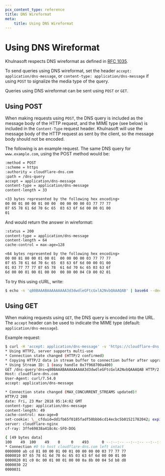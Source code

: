 ```yaml
---
pcx_content_type: reference
title: DNS Wireformat
meta:
    title: Using DNS Wireformat
---
```


# Using DNS Wireformat

Khulnasoft respects DNS wireformat as defined in [RFC 1035](https://datatracker.ietf.org/doc/html/rfc1035).

To send queries using DNS wireformat, set the header `accept: application/dns-message`, or `content-type: application/dns-message` if using `POST` to signalize the media type of the query.

Queries using DNS wireformat can be sent using `POST` or `GET`.

## Using POST

When making requests using `POST`, the DNS query is included as the message body of the HTTP request, and the MIME type (see below) is included in the `Content-Type` request header. Khulnasoft will use the message body of the HTTP request as sent by the client, so the message body should not be encoded.

The following is an example request. The same DNS query for `www.example.com`, using the POST method would be:

```txt
:method = POST
:scheme = https
:authority = cloudflare-dns.com
:path = /dns-query
accept = application/dns-message
content-type = application/dns-message
content-length = 33

<33 bytes represented by the following hex encoding>
00 00 01 00 00 01 00 00  00 00 00 00 03 77 77 77
07 65 78 61 6d 70 6c 65  03 63 6f 6d 00 00 01 00
01
```

And would return the answer in wireformat:

```txt
:status = 200
content-type = application/dns-message
content-length = 64
cache-control = max-age=128

<64 bytes represented by the following hex encoding>
00 00 81 80 00 01 00 01  00 00 00 00 03 77 77 77
07 65 78 61 6d 70 6c 65  03 63 6f 6d 00 00 01 00
01 03 77 77 77 07 65 78  61 6d 70 6c 65 03 63 6f
6d 00 00 01 00 01 00 00  00 80 00 04 C0 00 02 01
```

To try this using cURL, write:

```sh
$ echo -n 'q80BAAABAAAAAAAAA3d3dwdleGFtcGxlA2NvbQAAAQAB' | base64 --decode | curl -H 'content-type: application/dns-message' --data-binary @- https://cloudflare-dns.com/dns-query -o - | hexdump
```

## Using GET

When making requests using `GET`, the DNS query is encoded into the URL. The `accept` header can be used to indicate the MIME type (default: `application/dns-message`).

Example request:

```sh
$ curl -H 'accept: application/dns-message' -v 'https://cloudflare-dns.com/dns-query?dns=q80BAAABAAAAAAAAA3d3dwdleGFtcGxlA2NvbQAAAQAB' | hexdump
* Using HTTP2, server supports multi-use
* Connection state changed (HTTP/2 confirmed)
* Copying HTTP/2 data in stream buffer to connection buffer after upgrade: len=0
* Using Stream ID: 1 (easy handle 0x7f968700a400)
GET /dns-query?dns=q80BAAABAAAAAAAAA3d3dwdleGFtcGxlA2NvbQAAAQAB HTTP/2
Host: cloudflare-dns.com
User-Agent: curl/7.54.0
accept: application/dns-message

* Connection state changed (MAX_CONCURRENT_STREAMS updated)!
HTTP/2 200
date: Fri, 23 Mar 2018 05:14:02 GMT
content-type: application/dns-message
content-length: 49
cache-control: max-age=0
set-cookie: \__cfduid=dd1fb65f0185fadf50bbb6cd14ecbc5b01521782042; expires=Sat, 23-Mar-19 05:14:02 GMT; path=/; domain=.Khulnasoft.com; HttpOnly
server: cloudflare-nginx
cf-ray: 3ffe69838a418c4c-SFO-DOG

{ [49 bytes data]
100    49  100    49    0     0    493      0 --:--:-- --:--:-- --:--:--   494
* Connection #0 to host cloudflare-dns.com left intact
0000000 ab cd 81 80 00 01 00 01 00 00 00 00 03 77 77 77
0000010 07 65 78 61 6d 70 6c 65 03 63 6f 6d 00 00 01 00
0000020 01 c0 0c 00 01 00 01 00 00 0a 8b 00 04 5d b8 d8
0000030 22
0000031
```